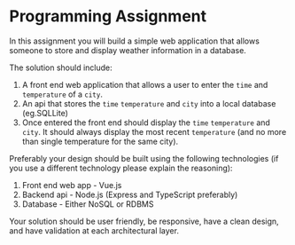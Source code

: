 # Programming Assignment

In this assignment you will build a simple web application that allows someone to store and display weather information in a database.

The solution should include:

1. A front end web application that allows a user to enter the `time` and `temperature` of a `city`.
2. An api that stores the `time` `temperature` and `city` into a local database (eg.SQLLite)
3. Once entered the front end should display the `time` `temperature` and `city`. It should always display the most recent `temperature` (and no more than single temperature for the same city). 

Preferably your design should be built using the following technologies (if you use a different technology please explain the reasoning):

1. Front end web app - Vue.js
2. Backend api - Node.js (Express and TypeScript preferably)
3. Database - Either NoSQL or RDBMS

Your solution should be user friendly, be responsive, have a clean design, and have validation at each architectural layer.
